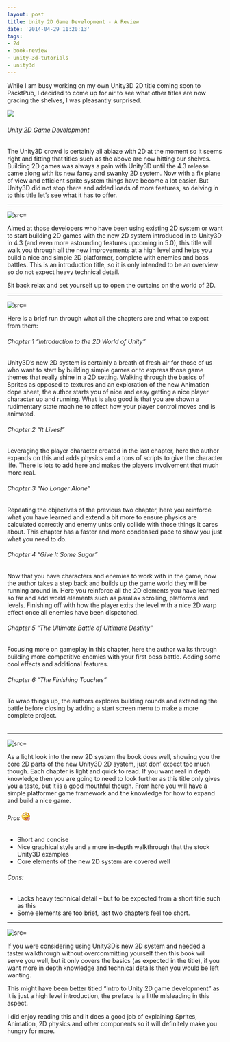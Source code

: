 ```yaml
---
layout: post
title: Unity 2D Game Development - A Review
date: '2014-04-29 11:20:13'
tags:
- 2d
- book-review
- unity-3d-tutorials
- unity3d
---
```


While I am busy working on my own Unity3D 2D title coming soon to PacktPub, I decided to come up for air to see what other titles are now gracing the shelves, I was pleasantly surprised.

 [![](http://dgdsbygo8mp3h.cloudfront.net/sites/default/files/imagecache/productview_larger/2564OT_Unity%202D.jpg)](http://www.packtpub.com/unity-2d-game-development/book)

###### [Unity 2D Game Development](http://www.packtpub.com/unity-2d-game-development/book)

The Unity3D crowd is certainly all ablaze with 2D at the moment so it seems right and fitting that titles such as the above are now hitting our shelves.  Building 2D games was always a pain with Unity3D until the 4.3 release came along with its new fancy and swanky 2D system.  Now with a fix plane of view and efficient sprite system things have become a lot easier.  But Unity3D did not stop there and added loads of more features, so delving in to this title let’s see what it has to offer.

* * *

![src=]()

Aimed at those developers who have been using existing 2D system or want to start building 2D games with the new 2D system introduced in to Unity3D in 4.3 (and even more astounding features upcoming in 5.0), this title will walk you through all the new improvements at a high level and helps you build a nice and simple 2D platformer, complete with enemies and boss battles.  This is an introduction title, so it is only intended to be an overview so do not expect heavy technical detail.

Sit back relax and set yourself up to open the curtains on the world of 2D.

* * *

![src=]()

Here is a brief run through what all the chapters are and what to expect from them:

###### Chapter 1 “Introduction to the 2D World of Unity”

Unity3D’s new 2D system is certainly a breath of fresh air for those of us who want to start by building simple games or to express those game themes that really shine in a 2D setting.  Walking through the basics of Sprites as opposed to textures and an exploration of the new Animation dope sheet, the author starts you of nice and easy getting a nice player character up and running.  What is also good is that you are shown a rudimentary state machine to affect how your player control moves and is animated.

###### Chapter 2 “It Lives!”

Leveraging the player character created in the last chapter, here the author expands on this and adds physics and a tons of scripts to give the character life.  There is lots to add here and makes the players involvement that much more real. 

###### Chapter 3 “No Longer Alone”

Repeating the objectives of the previous two chapter, here you reinforce what you have learned and extend a bit more to ensure physics are calculated correctly and enemy units only collide with those things it cares about.  This chapter has a faster and more condensed pace to show you just what you need to do. 

###### Chapter 4 “Give It Some Sugar”

Now that you have characters and enemies to work with in the game, now the author takes a step back and builds up the game world they will be running around in.  Here you reinforce all the 2D elements you have learned so far and add world elements such as parallax scrolling, platforms and levels.  Finishing off with how the player exits the level with a nice 2D warp effect once all enemies have been dispatched.

###### Chapter 5 “The Ultimate Battle of Ultimate Destiny”

Focusing more on gameplay in this chapter, here the author walks through building more competitive enemies with your first boss battle.  Adding some cool effects and additional features.

###### Chapter 6 “The Finishing Touches”

To wrap things up, the authors explores building rounds and extending the battle before closing by adding a start screen menu to make a more complete project.

######  

###### 

* * *

![src=]()

As a light look into the new 2D system the book does well, showing you the core 2D parts of the new Unity3D 2D system, just don’ expect too much though. Each chapter is light and quick to read.  If you want real in depth knowledge then you are going to need to look further as this title only gives you a taste, but it is a good mouthful though. From here you will have a simple platformer game framework and the knowledge for how to expand and build a nice game. 

###### Pros ![Smile with tongue out](/assets/img/wordpress/2014/04/wlEmoticon-smilewithtongueout3.png)

- Short and concise
- Nice graphical style and a more in-depth walkthrough that the stock Unity3D examples
- Core elements of the new 2D system are covered well

###### Cons:

- Lacks heavy technical detail – but to be expected from a short title such as this
- Some elements are too brief, last two chapters feel too short.

* * *

![src=]()

If you were considering using Unity3D’s new 2D system and needed a taster walkthrough without overcommitting yourself then this book will serve you well, but it only covers the basics (as expected in the title), if you want more in depth knowledge and technical details then you would be left wanting.

This might have been better titled “Intro to Unity 2D game development” as it is just a high level introduction, the preface is a little misleading in this aspect.

I did enjoy reading this and it does a good job of explaining Sprites, Animation, 2D physics and other components so it will definitely make you hungry for more.

